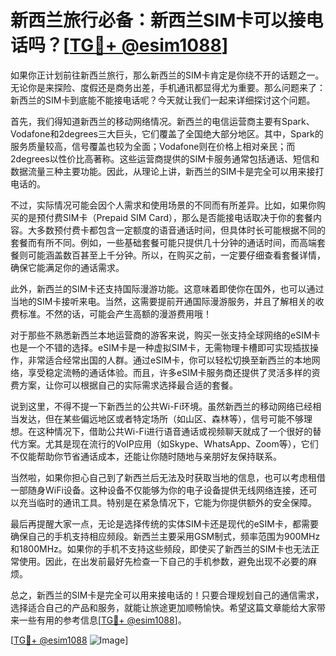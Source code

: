 # 新西兰旅行必备：新西兰SIM卡可以接电话吗？[[TG💪+ @esim1088](https://t.me/s/esim1088)]

如果你正计划前往新西兰旅行，那么新西兰的SIM卡肯定是你绕不开的话题之一。无论你是来探险、度假还是商务出差，手机通讯都显得尤为重要。那么问题来了：新西兰的SIM卡到底能不能接电话呢？今天就让我们一起来详细探讨这个问题。

首先，我们得知道新西兰的移动网络情况。新西兰的电信运营商主要有Spark、Vodafone和2degrees三大巨头，它们覆盖了全国绝大部分地区。其中，Spark的服务质量较高，信号覆盖也较为全面；Vodafone则在价格上相对亲民；而2degrees以性价比高著称。这些运营商提供的SIM卡服务通常包括通话、短信和数据流量三种主要功能。因此，从理论上讲，新西兰的SIM卡是完全可以用来接打电话的。

不过，实际情况可能会因个人需求和使用场景的不同而有所差异。比如，如果你购买的是预付费SIM卡（Prepaid SIM Card），那么是否能接电话取决于你的套餐内容。大多数预付费卡都包含一定额度的语音通话时间，但具体时长可能根据不同的套餐而有所不同。例如，一些基础套餐可能只提供几十分钟的通话时间，而高端套餐则可能涵盖数百甚至上千分钟。所以，在购买之前，一定要仔细查看套餐详情，确保它能满足你的通话需求。

此外，新西兰的SIM卡还支持国际漫游功能。这意味着即使你在国外，也可以通过当地的SIM卡接听来电。当然，这需要提前开通国际漫游服务，并且了解相关的收费标准。不然的话，可能会产生高额的漫游费用哦！

对于那些不熟悉新西兰本地运营商的游客来说，购买一张支持全球网络的eSIM卡也是一个不错的选择。eSIM卡是一种虚拟SIM卡，无需物理卡槽即可实现插拔操作，非常适合经常出国的人群。通过eSIM卡，你可以轻松切换至新西兰的本地网络，享受稳定流畅的通话体验。而且，许多eSIM卡服务商还提供了灵活多样的资费方案，让你可以根据自己的实际需求选择最合适的套餐。

说到这里，不得不提一下新西兰的公共Wi-Fi环境。虽然新西兰的移动网络已经相当发达，但在某些偏远地区或者特定场所（如山区、森林等），信号可能不够理想。在这种情况下，借助公共Wi-Fi进行语音通话或视频聊天就成了一个很好的替代方案。尤其是现在流行的VoIP应用（如Skype、WhatsApp、Zoom等），它们不仅能帮助你节省通话成本，还能让你随时随地与亲朋好友保持联系。

当然啦，如果你担心自己到了新西兰后无法及时获取当地的信息，也可以考虑租借一部随身WiFi设备。这种设备不仅能够为你的电子设备提供无线网络连接，还可以充当临时的通讯工具。特别是在紧急情况下，它能为你提供额外的安全保障。

最后再提醒大家一点，无论是选择传统的实体SIM卡还是现代的eSIM卡，都需要确保自己的手机支持相应频段。新西兰主要采用GSM制式，频率范围为900MHz和1800MHz。如果你的手机不支持这些频段，即使买了新西兰的SIM卡也无法正常使用。因此，在出发前最好先检查一下自己的手机参数，避免出现不必要的麻烦。

总之，新西兰的SIM卡是完全可以用来接电话的！只要合理规划自己的通信需求，选择适合自己的产品和服务，就能让旅途更加顺畅愉快。希望这篇文章能给大家带来一些有用的参考信息[[TG💪+ @esim1088](https://t.me/s/esim1088)]。

[[TG💪+ @esim1088](https://t.me/s/esim1088) ![Image](https://i.postimg.cc/4NQfJmqS/Snipaste-2025-05-13-00-14-12.png)]